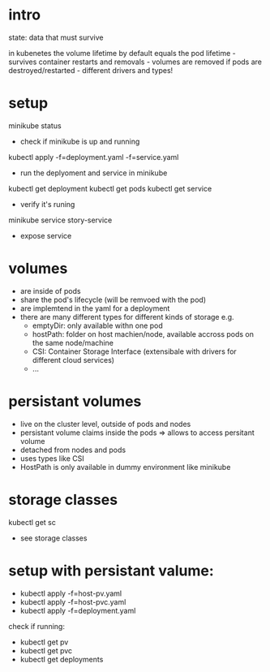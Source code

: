 # intro

state: data that must survive

in kubenetes the volume lifetime by default equals the pod lifetime
    - survives container restarts and removals
    - volumes are removed if pods are destroyed/restarted
    - different drivers and types!

# setup

minikube status 
- check if minikube is up and running

kubectl apply -f=deployment.yaml -f=service.yaml
- run the deplyoment and service in minikube

kubectl get deployment
kubectl get pods
kubectl get service 
- verify it's runing

minikube service story-service
- expose service

# volumes 

- are inside of pods 
- share the pod's lifecycle (will be remvoed with the pod)
- are implemtend in the yaml for a deployment
- there are many different types for different kinds of storage e.g.
    - emptyDir: only available withn one pod
    - hostPath: folder on host machien/node, available accross pods on the same node/machine
    - CSI: Container Storage Interface (extensibale with drivers for different cloud services)
    - ...


# persistant volumes
- live on the cluster level, outside of pods and nodes
- persistant volume claims inside the pods => allows to access persitant volume
- detached from nodes and pods
- uses types like CSI
- HostPath is only available in dummy environment like minikube

# storage classes

kubectl get sc
- see storage classes

# setup with persistant valume:
- kubectl apply -f=host-pv.yaml
- kubectl apply -f=host-pvc.yaml
- kubectl apply -f=deployment.yaml

check if running:
- kubectl get pv
- kubectl get pvc
- kubectl get deployments
